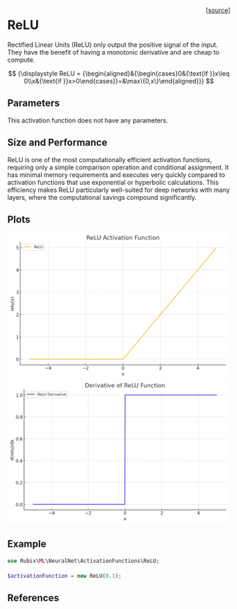 <span style="float:right;"><a href="https://github.com/RubixML/ML/blob/master/src/NeuralNet/ActivationFunctions/ReLU.php">[source]</a></span>

# ReLU
Rectified Linear Units (ReLU) only output the positive signal of the input. They have the benefit of having a monotonic derivative and are cheap to compute.

$$
{\displaystyle ReLU = {\begin{aligned}&{\begin{cases}0&{\text{if }}x\leq 0\\x&{\text{if }}x>0\end{cases}}=&\max\{0,x\}\end{aligned}}}
$$

## Parameters
This activation function does not have any parameters.

## Size and Performance
ReLU is one of the most computationally efficient activation functions, requiring only a simple comparison operation and conditional assignment. It has minimal memory requirements and executes very quickly compared to activation functions that use exponential or hyperbolic calculations. This efficiency makes ReLU particularly well-suited for deep networks with many layers, where the computational savings compound significantly.

## Plots
<img src="../../images/activation-functions/relu.png" alt="ReLU Function" width="500" height="auto">

<img src="../../images/activation-functions/relu-derivative.png" alt="ReLU Derivative" width="500" height="auto">

## Example
```php
use Rubix\ML\NeuralNet\ActivationFunctions\ReLU;

$activationFunction = new ReLU(0.1);
```

## References
[^1]: A. L. Maas et al. (2013). Rectifier Nonlinearities Improve Neural Network Acoustic Models.
[^2]: K. Konda et al. (2015). Zero-bias Autoencoders and the Benefits of Co-adapting Features.
